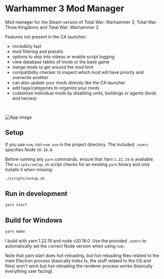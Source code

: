 # Warhammer 3 Mod Manager

Mod manager for the Steam version of Total War: Warhammer 3, Total War: Three Kingdoms and Total War: Warhammer 2.

Features not present in the CA launcher:

- incredibly fast
- mod filtering and presets
- options to skip into videos or enable script logging
- view database tables of mods or the base game
- merge mods to get around the mod limit
- compatibility checker to inspect which mod will have priority and overwrite another
- can also update your mods directly like the CA launcher
- add tags/categories to organize your mods
- customize individual mods by disabling units, buildings or agents (lords and heroes)
  
&nbsp;

![App image](https://i.imgur.com/tRpqhWN.png)

## Setup

If you use `nvm`, run `nvm use` in the project directory. The included `.nvmrc`
specifies Node `20.18.0`.

Before running any `yarn` commands, ensure that Yarn `1.22.19` is available. The
`scripts/setup.sh` script checks for an existing `yarn` binary and only installs
it when missing:

```bash
./scripts/setup.sh
```

## Run in development

```bash
yarn start
```

## Build for Windows

```bash
yarn make
```

I build with yarn 1.22.19 and node v20.18.0. Use the provided `.nvmrc` to automatically set the correct Node version when using `nvm`.

Note that yarn start does hot-reloading, but hot-reloading files related to the main Electron process (basically index.ts, the stuff related to the OS and files) won't work but hot-reloading the renderer process works (basically everything user facing).
